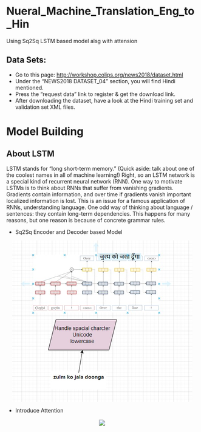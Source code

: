 # Nueral_Machine_Translation_Eng_to_Hin
Using Sq2Sq LSTM based model alsg with attension 

## Data Sets:

- Go to this page: http://workshop.colips.org/news2018/dataset.html
- Under the “NEWS2018 DATASET_04” section, you will find Hindi mentioned.
- Press the “request data” link to register &amp; get the download link.
- After downloading the dataset, have a look at the Hindi training set and validation set XML files.

# Model Building

## About LSTM 
LSTM stands for “long short-term memory.” (Quick aside: talk about one of the coolest names in all of machine learning!) Right, so an LSTM network is a special kind of recurrent neural network (RNN). One way to motivate LSTMs is to think about RNNs that suffer from vanishing gradients. Gradients contain information, and over time if gradients vanish important localized information is lost. This is an issue for a famous application of RNNs, understanding language. One odd way of thinking about language / sentences: they contain long-term dependencies. This happens for many reasons, but one reason is because of concrete grammar rules.


- Sq2Sq Encoder and Decoder based Model

<p align = 'center'>
  <img src = './utils/MLT.jpg' align = 'center'>
</p>

- Introduce Attention 
<p align = 'center'>
  <img src = './utils/bahdanau.jpg' align = 'center'>
</p>


